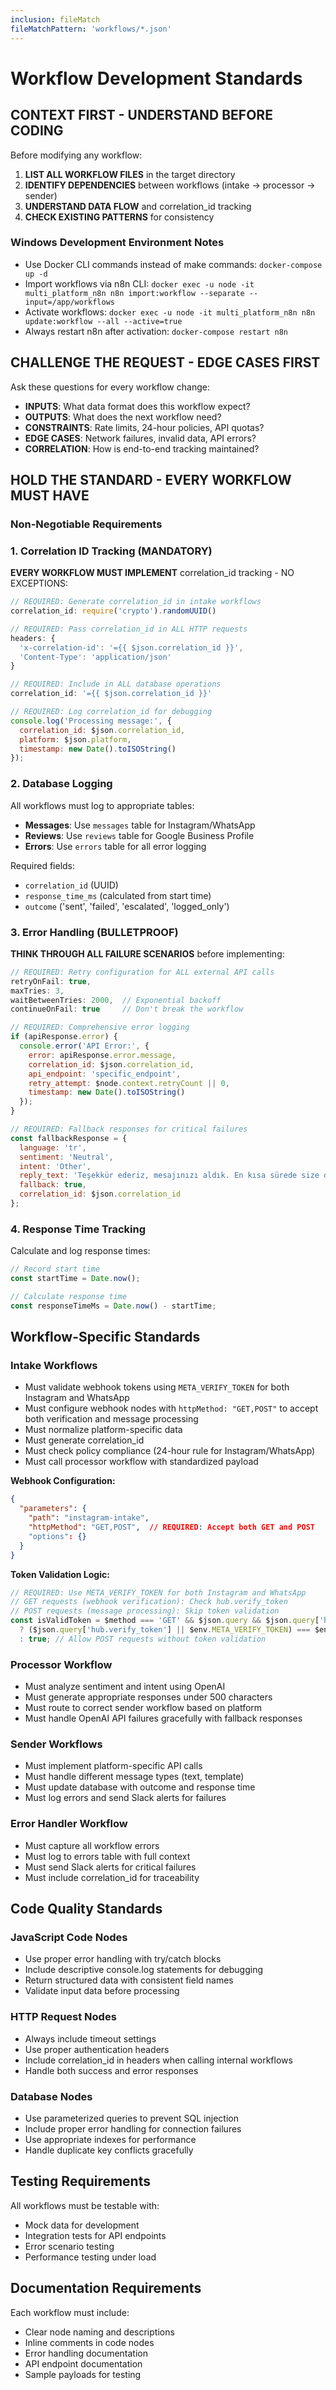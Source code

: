 ```yaml
---
inclusion: fileMatch
fileMatchPattern: 'workflows/*.json'
---
```


# Workflow Development Standards

## CONTEXT FIRST - UNDERSTAND BEFORE CODING

Before modifying any workflow:
1. **LIST ALL WORKFLOW FILES** in the target directory
2. **IDENTIFY DEPENDENCIES** between workflows (intake → processor → sender)
3. **UNDERSTAND DATA FLOW** and correlation_id tracking
4. **CHECK EXISTING PATTERNS** for consistency

### Windows Development Environment Notes
- Use Docker CLI commands instead of make commands: `docker-compose up -d`
- Import workflows via n8n CLI: `docker exec -u node -it multi_platform_n8n n8n import:workflow --separate --input=/app/workflows`
- Activate workflows: `docker exec -u node -it multi_platform_n8n n8n update:workflow --all --active=true`
- Always restart n8n after activation: `docker-compose restart n8n`

## CHALLENGE THE REQUEST - EDGE CASES FIRST

Ask these questions for every workflow change:
- **INPUTS**: What data format does this workflow expect?
- **OUTPUTS**: What does the next workflow need?
- **CONSTRAINTS**: Rate limits, 24-hour policies, API quotas?
- **EDGE CASES**: Network failures, invalid data, API errors?
- **CORRELATION**: How is end-to-end tracking maintained?

## HOLD THE STANDARD - EVERY WORKFLOW MUST HAVE

### Non-Negotiable Requirements

### 1. Correlation ID Tracking (MANDATORY)
**EVERY WORKFLOW MUST IMPLEMENT** correlation_id tracking - NO EXCEPTIONS:

```javascript
// REQUIRED: Generate correlation_id in intake workflows
correlation_id: require('crypto').randomUUID()

// REQUIRED: Pass correlation_id in ALL HTTP requests
headers: {
  'x-correlation-id': '={{ $json.correlation_id }}',
  'Content-Type': 'application/json'
}

// REQUIRED: Include in ALL database operations
correlation_id: '={{ $json.correlation_id }}'

// REQUIRED: Log correlation_id for debugging
console.log('Processing message:', {
  correlation_id: $json.correlation_id,
  platform: $json.platform,
  timestamp: new Date().toISOString()
});
```

### 2. Database Logging
All workflows must log to appropriate tables:

- **Messages**: Use `messages` table for Instagram/WhatsApp
- **Reviews**: Use `reviews` table for Google Business Profile
- **Errors**: Use `errors` table for all error logging

Required fields:
- `correlation_id` (UUID)
- `response_time_ms` (calculated from start time)
- `outcome` ('sent', 'failed', 'escalated', 'logged_only')

### 3. Error Handling (BULLETPROOF)
**THINK THROUGH ALL FAILURE SCENARIOS** before implementing:

```javascript
// REQUIRED: Retry configuration for ALL external API calls
retryOnFail: true,
maxTries: 3,
waitBetweenTries: 2000,  // Exponential backoff
continueOnFail: true     // Don't break the workflow

// REQUIRED: Comprehensive error logging
if (apiResponse.error) {
  console.error('API Error:', {
    error: apiResponse.error.message,
    correlation_id: $json.correlation_id,
    api_endpoint: 'specific_endpoint',
    retry_attempt: $node.context.retryCount || 0,
    timestamp: new Date().toISOString()
  });
}

// REQUIRED: Fallback responses for critical failures
const fallbackResponse = {
  language: 'tr',
  sentiment: 'Neutral', 
  intent: 'Other',
  reply_text: 'Teşekkür ederiz, mesajınızı aldık. En kısa sürede size dönüş yapacağız.',
  fallback: true,
  correlation_id: $json.correlation_id
};
```

### 4. Response Time Tracking
Calculate and log response times:

```javascript
// Record start time
const startTime = Date.now();

// Calculate response time
const responseTimeMs = Date.now() - startTime;
```

## Workflow-Specific Standards

### Intake Workflows
- Must validate webhook tokens using `META_VERIFY_TOKEN` for both Instagram and WhatsApp
- Must configure webhook nodes with `httpMethod: "GET,POST"` to accept both verification and message processing
- Must normalize platform-specific data
- Must generate correlation_id
- Must check policy compliance (24-hour rule for Instagram/WhatsApp)
- Must call processor workflow with standardized payload

**Webhook Configuration:**
```json
{
  "parameters": {
    "path": "instagram-intake",
    "httpMethod": "GET,POST",  // REQUIRED: Accept both GET and POST
    "options": {}
  }
}
```

**Token Validation Logic:**
```javascript
// REQUIRED: Use META_VERIFY_TOKEN for both Instagram and WhatsApp
// GET requests (webhook verification): Check hub.verify_token
// POST requests (message processing): Skip token validation
const isValidToken = $method === 'GET' && $json.query && $json.query['hub.mode'] === 'subscribe' 
  ? ($json.query['hub.verify_token'] || $env.META_VERIFY_TOKEN) === $env.META_VERIFY_TOKEN
  : true; // Allow POST requests without token validation
```

### Processor Workflow
- Must analyze sentiment and intent using OpenAI
- Must generate appropriate responses under 500 characters
- Must route to correct sender workflow based on platform
- Must handle OpenAI API failures gracefully with fallback responses

### Sender Workflows
- Must implement platform-specific API calls
- Must handle different message types (text, template)
- Must update database with outcome and response time
- Must log errors and send Slack alerts for failures

### Error Handler Workflow
- Must capture all workflow errors
- Must log to errors table with full context
- Must send Slack alerts for critical failures
- Must include correlation_id for traceability

## Code Quality Standards

### JavaScript Code Nodes
- Use proper error handling with try/catch blocks
- Include descriptive console.log statements for debugging
- Return structured data with consistent field names
- Validate input data before processing

### HTTP Request Nodes
- Always include timeout settings
- Use proper authentication headers
- Include correlation_id in headers when calling internal workflows
- Handle both success and error responses

### Database Nodes
- Use parameterized queries to prevent SQL injection
- Include proper error handling for connection failures
- Use appropriate indexes for performance
- Handle duplicate key conflicts gracefully

## Testing Requirements

All workflows must be testable with:
- Mock data for development
- Integration tests for API endpoints
- Error scenario testing
- Performance testing under load

## Documentation Requirements

Each workflow must include:
- Clear node naming and descriptions
- Inline comments in code nodes
- Error handling documentation
- API endpoint documentation
- Sample payloads for testing
